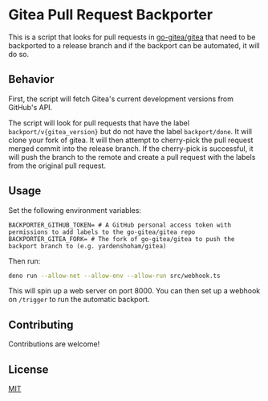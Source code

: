# Gitea Pull Request Backporter

This is a script that looks for pull requests in
[go-gitea/gitea](https://github.com/go-gitea/gitea) that need to be backported
to a release branch and if the backport can be automated, it will do so.

## Behavior

First, the script will fetch Gitea's current development versions from GitHub's
API.

The script will look for pull requests that have the label
`backport/v{gitea_version}` but do not have the label `backport/done`. It will
clone your fork of gitea. It will then attempt to cherry-pick the pull request
merged commit into the release branch. If the cherry-pick is successful, it will
push the branch to the remote and create a pull request with the labels from the
original pull request.

## Usage

Set the following environment variables:

```
BACKPORTER_GITHUB_TOKEN= # A GitHub personal access token with permissions to add labels to the go-gitea/gitea repo
BACKPORTER_GITEA_FORK= # The fork of go-gitea/gitea to push the backport branch to (e.g. yardenshoham/gitea)
```

Then run:

```bash
deno run --allow-net --allow-env --allow-run src/webhook.ts
```

This will spin up a web server on port 8000. You can then set up a webhook on
`/trigger` to run the automatic backport.

## Contributing

Contributions are welcome!

## License

[MIT](LICENSE)
